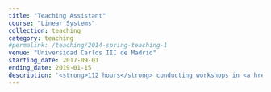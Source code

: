```yaml
---
title: "Teaching Assistant"
course: "Linear Systems"
collection: teaching
category: teaching
#permalink: /teaching/2014-spring-teaching-1
venue: "Universidad Carlos III de Madrid"
starting_date: 2017-09-01
ending_date: 2019-01-15
description: '<strong>112 hours</strong> conducting workshops in <a href="https://aplicaciones.uc3m.es/cpa/generaFicha?est=252&plan=445&asig=15372&idioma=2">Linear Systems</a>.'
---
```

